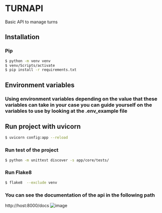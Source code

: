 # TURNAPI

Basic API to manage turns

## Installation

### Pip

```bash
$ python -m venv venv
$ venv/Scripts/activate
$ pip install -r requirements.txt
```

## Environment variables
### Using environment variables depending on the value that these variables can take in your case you can guide yourself on the variables to use by looking at the .env_example file

## Run project with uvicorn
```bash
$ uvicorn config:app --reload
```
### Run test of the project

```bash
$ python -m unittest discover -s app/core/tests/
```
### Run Flake8
```bash
$ flake8  --exclude venv
```
### You can see the documentation of the api in the following path
http://host:8000/docs
![image](https://user-images.githubusercontent.com/50085428/223954520-32392d34-a615-40d7-a373-77867c2b1f92.png)
